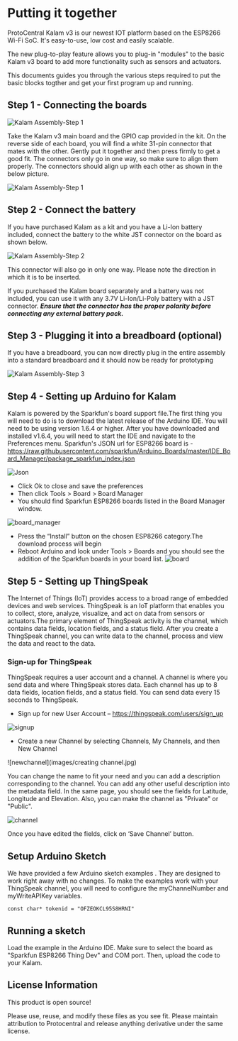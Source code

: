 # Putting it together

ProtoCentral Kalam v3 is our newest IOT platform based on the ESP8266 Wi-Fi SoC. It's easy-to-use, low cost and easily scalable. 

The new plug-to-play feature allows you to plug-in "modules" to the basic Kalam v3 board to add more functionality such as sensors and actuators.

This documents guides you through the various steps required to put the basic blocks togther and get your first program up and running.

Step 1 - Connecting the boards
--------
![Kalam Assembly-Step 1](images/kalam_assembly4.jpg)

Take the Kalam v3 main board and the GPIO cap provided in the kit. On the reverse side of each board, you will find a white 31-pin connector that mates with the other. Gently put it together and then press firmly to get a good fit. The connectors only go in one way, so make sure to align them properly. The connectors should align up with each other as shown in the below picture.

![Kalam Assembly-Step 1](images/kalam_assembly3.jpg)

Step 2 - Connect the battery
-------------------

If you have purchased Kalam as a kit and you have a Li-Ion battery included, connect the battery to the white JST connector on the board as shown below. 

![Kalam Assembly-Step 2](images/kalam_assembly5.jpg)

This connector will also go in only one way. Please note the direction in which it is to be inserted.

If you purchased the Kalam board separately and a battery was not included, you can use it with any 3.7V Li-Ion/Li-Poly battery with a JST connector. ***Ensure that the connector has the proper polarity before connecting any external battery pack.***


Step 3 - Plugging it into a breadboard (optional)
-----------------

If you have a breadboard, you can now directly plug in the entire assembly into a standard breadboard and it should now be ready for prototyping

![Kalam Assembly-Step 3](images/kalam_assembly1.jpg)


Step 4 - Setting up Arduino for Kalam
----------------------------

Kalam is powered by the Sparkfun's board support file.The first thing you will need to do is to download the latest release of the Arduino IDE. You will need to be using version 1.6.4 or higher. 
After you have downloaded and installed v1.6.4, you will need to start the IDE and navigate to the Preferences menu.
Sparkfun's  JSON url for ESP8266 board is - https://raw.githubusercontent.com/sparkfun/Arduino_Boards/master/IDE_Board_Manager/package_sparkfun_index.json

![Json](images/json.jpg)

* Click Ok to close and save the preferences
* Then click Tools > Board > Board Manager
* You should find Sparkfun ESP8266 boards listed in the Board Manager window.

 ![board_manager](images/boardmanager.png)
 
*	Press the “Install” button on the chosen ESP8266 category.The download process will begin
* Reboot Arduino and look under Tools > Boards and you should see the addition of the Sparkfun boards in your board list.
![board](images/board.png)

Step 5 - Setting up ThingSpeak
-------------------------------
The Internet of Things (IoT) provides access to a broad range of embedded devices and web services. ThingSpeak is an IoT platform that enables you to collect, store, analyze, visualize, and act on data from sensors or actuators.The primary element of ThingSpeak activity is the channel, which contains data fields, location fields, and a status field. After you create a ThingSpeak channel, you can write data to the channel, process and view the data  and react to the data.

### Sign-up for ThingSpeak

ThingSpeak requires a user account and a channel. A channel is where you send data and where ThingSpeak stores data. Each channel has up to 8 data fields, location fields, and a status field. You can send data every 15 seconds to ThingSpeak.

* Sign up for new User Account – https://thingspeak.com/users/sign_up

![signup](images/signup.jpg)

* Create a new Channel by selecting Channels, My Channels, and then New Channel

![newchannel](images/creating channel.jpg)

You can change the name to fit your need and you can add a description corresponding to the channel. You can add any other useful description into the metadata field. In the same page, you should see the fields for Latitude, Longitude and Elevation. Also, you can make the channel as "Private" or "Public".

![channel](images/channel.JPG)

Once you have edited the fields, click on ‘Save Channel’ button.

Setup Arduino Sketch
--------------------

We have provided a few Arduino sketch examples . They are designed to work right away with no changes.  To make the examples work with your ThingSpeak channel, you will need to configure the myChannelNumber and myWriteAPIKey variables.

  ```
const char* tokenid = "OFZEOKCL95S8HRNI"

  ```
Running a sketch
----------------
Load the example in the Arduino IDE. Make sure to select the board as "Sparkfun ESP8266 Thing Dev"  and COM port. Then, upload the code to your Kalam.

License Information
-------------------
This product is open source!

Please use, reuse, and modify these files as you see fit. Please maintain attribution to Protocentral and release anything derivative under the same license.
